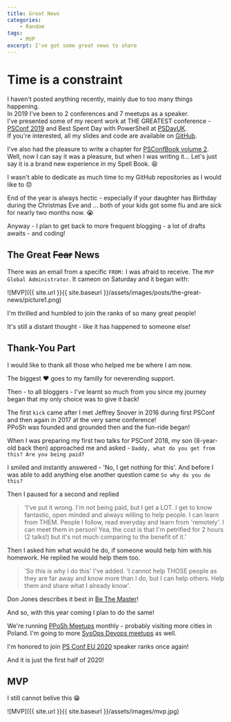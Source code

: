 ```yaml
---
title: Great News
categories:
    - Random
tags:
    - MVP
excerpt: I've got some great news to share
---
```


# Time is a constraint 

I haven't posted anything recently, mainly due to too many things happening.  
In 2019 I've been to 2 conferences and 7 meetups as a speaker.  
I've presented some of my recent work at THE GREATEST conference - [PSConf 2019](https://psconf.eu) and Best Spent Day with PowerShell at [PSDayUK](https://psday.uk).  
If you're interested, all my slides and code are available on [GitHub](https://github.com/mczerniawski/Presentations).

I've also had the pleasure to write a chapter for [PSConfBook volume 2](https://leanpub.com/psconfbook2).  
Well, now I can say it was a pleasure, but when I was writing it... Let's just say it is a brand new experience in my Spell Book. :satisfied:

I wasn't able to dedicate as much time to my GitHub repositories as I would like to :disappointed:

End of the year is always hectic - especially if your daughter has Birthday during the Christmas Eve and ... both of your kids got some flu and are sick for nearly two months now. :sob:

Anyway - I plan to get back to more frequent blogging - a lot of drafts awaits - and coding!

## The Great ~~Fear~~ News

There was an email from a specific `FROM:` I was afraid to receive. The `MVP Global Administrator`.
It cameon on Saturday and it began with:

![MVP]({{ site.url }}{{ site.baseurl }}/assets/images/posts/the-great-news/picture1.png)

I'm thrilled and humbled to join the ranks of so many great people!

It's still a distant thought - like it has happened to someone else!

## Thank-You Part

I would like to thank all those who helped me be where I am now.

The biggest :heart: goes to my familly for neverending support.

Then - to all bloggers - I've learnt so much from you since my journey began that my only choice was to give it back!

The first `kick` came after I met Jeffrey Snover in 2016 during first PSConf and then again in 2017 at the very same conference!  
PPoSh was founded and grounded then and the fun-ride began!

When I was preparing my first two talks for PSConf 2018, my son (8-year-old back then) approached me and asked - `Daddy, what do you get from this? Are you being paid?`

I smiled and instantly answered - 'No, I get nothing for this'. And before I was able to add anything else another question came `So why do you do this?`

Then I paused for a second and replied
> 'I've put it wrong. I'm not being paid, but I get a LOT. I get to know fantastic, open minded and always willing to help people. I can learn from THEM. People I follow, read everyday and learn from 'remotely'. I can meet them in person! Yea, the cost is that I'm petrified for 2 hours (2 talks!) but it's not much comparing to the benefit of it.'

Then I asked him what would he do, if someone would help him with his homework. He replied he would help them too.

> 'So this is why I do this' I've added. 'I cannot help THOSE people as they are far away and know more than I do, but I can help others. Help them and share what I already know'.

Don Jones describes it best in [Be The Master](https://donjones.com/be-the-master)!

And so, with this year coming I plan to do the same!

We're running [PPoSh Meetups](https://www.meetup.com/Polish-PowerShell-Group-PPoSh) monthly - probably visiting more cities in Poland. I'm going to more [SysOps Devops meetups](https://www.meetup.com/SysOpsWro/) as well.

I'm honored to join [PS Conf EU 2020](https://psconf.eu) speaker ranks once again!

And it is just the first half of 2020!

## MVP

I still cannot belive this :grin:

![MVP]({{ site.url }}{{ site.baseurl }}/assets/images/mvp.jpg)
